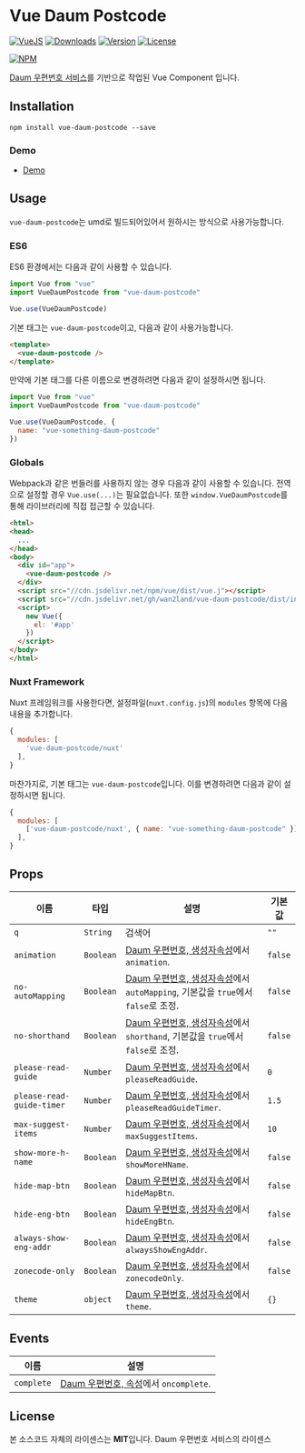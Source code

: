 # Vue Daum Postcode

[![VueJS](https://img.shields.io/badge/vue.js-2.x-brightgreen.svg?maxAge=604800)](https://vuejs.org/)
[![Downloads](https://img.shields.io/npm/dt/vue-daum-postcode.svg)](https://npmcharts.com/compare/vue-daum-postcode?minimal=true)
[![Version](https://img.shields.io/npm/v/vue-daum-postcode.svg)](https://www.npmjs.com/package/vue-daum-postcode)
[![License](https://img.shields.io/npm/l/vue-daum-postcode.svg)](https://www.npmjs.com/package/vue-daum-postcode)

[![NPM](https://nodei.co/npm/vue-daum-postcode.png)](https://www.npmjs.com/package/vue-daum-postcode)

[Daum 우편번호 서비스](http://postcode.map.daum.net/guide)를 기반으로 작업된 Vue Component 입니다.

## Installation

```
npm install vue-daum-postcode --save
```

### Demo

 - [Demo](http://wan2land.github.io/vue-daum-postcode/)

## Usage

`vue-daum-postcode`는 umd로 빌드되어있어서 원하시는 방식으로 사용가능합니다.

### ES6

ES6 환경에서는 다음과 같이 사용할 수 있습니다.

```js
import Vue from "vue"
import VueDaumPostcode from "vue-daum-postcode"

Vue.use(VueDaumPostcode)
```

기본 태그는 `vue-daum-postcode`이고, 다음과 같이 사용가능합니다.

```html
<template>
  <vue-daum-postcode />
</template>
```

만약에 기본 태그를 다른 이름으로 변경하려면 다음과 같이 설정하시면 됩니다.

```js
import Vue from "vue"
import VueDaumPostcode from "vue-daum-postcode"

Vue.use(VueDaumPostcode, {
  name: "vue-something-daum-postcode"
})
```

### Globals

Webpack과 같은 번들러를 사용하지 않는 경우 다음과 같이 사용할 수 있습니다. 전역으로 설정할 경우 `Vue.use(...)`는 필요없습니다.
또한 `window.VueDaumPostcode`를 통해 라이브러리에 직접 접근할 수 있습니다.

```html
<html>
<head>
  ...
</head>
<body>
  <div id="app">
    <vue-daum-postcode />
  </div>
  <script src="//cdn.jsdelivr.net/npm/vue/dist/vue.j"></script>
  <script src="//cdn.jsdelivr.net/gh/wan2land/vue-daum-postcode/dist/index.js"></script>
  <script>
    new Vue({
      el: '#app'
    })
  </script>
</body>
</html>
```

### Nuxt Framework

Nuxt 프레임워크를 사용한다면, 설정파일(`nuxt.config.js`)의 `modules` 항목에 다음 내용을 추가합니다.

```js
{
  modules: [
    'vue-daum-postcode/nuxt'
  ],
}
```

마찬가지로, 기본 태그는 `vue-daum-postcode`입니다. 이를 변경하려면 다음과 같이 설정하시면 됩니다.

```js
{
  modules: [
    ['vue-daum-postcode/nuxt', { name: "vue-something-daum-postcode" }],
  ],
}
```

## Props

이름                      | 타입      | 설명        | 기본값
------------------------- | --------- | ----------- | -------
`q`                       | `String`  | 검색어 | `""`
`animation`               | `Boolean` | [Daum 우편번호, 생성자속성](http://postcode.map.daum.net/guide)에서 `animation`. | `false`
`no-autoMapping`          | `Boolean` | [Daum 우편번호, 생성자속성](http://postcode.map.daum.net/guide)에서 `autoMapping`, 기본값을 `true`에서 `false`로 조정. | `false`
`no-shorthand`            | `Boolean` | [Daum 우편번호, 생성자속성](http://postcode.map.daum.net/guide)에서 `shorthand`, 기본값을 `true`에서 `false`로 조정. | `false`
`please-read-guide`       | `Number`  | [Daum 우편번호, 생성자속성](http://postcode.map.daum.net/guide)에서 `pleaseReadGuide`. | `0`
`please-read-guide-timer` | `Number`  | [Daum 우편번호, 생성자속성](http://postcode.map.daum.net/guide)에서 `pleaseReadGuideTimer`. | `1.5`
`max-suggest-items`       | `Number`  | [Daum 우편번호, 생성자속성](http://postcode.map.daum.net/guide)에서 `maxSuggestItems`. | `10`
`show-more-h-name`        | `Boolean` | [Daum 우편번호, 생성자속성](http://postcode.map.daum.net/guide)에서 `showMoreHName`. | `false`
`hide-map-btn`            | `Boolean` | [Daum 우편번호, 생성자속성](http://postcode.map.daum.net/guide)에서 `hideMapBtn`. | `false`
`hide-eng-btn`            | `Boolean` | [Daum 우편번호, 생성자속성](http://postcode.map.daum.net/guide)에서 `hideEngBtn`. | `false`
`always-show-eng-addr`    | `Boolean` | [Daum 우편번호, 생성자속성](http://postcode.map.daum.net/guide)에서 `alwaysShowEngAddr`. | `false`
`zonecode-only`           | `Boolean` | [Daum 우편번호, 생성자속성](http://postcode.map.daum.net/guide)에서 `zonecodeOnly`. | `false`
`theme`                   | `object`  | [Daum 우편번호, 생성자속성](http://postcode.map.daum.net/guide)에서 `theme`. | `{}`

## Events

이름                      | 설명
------------------------- | -----------
`complete`                | [Daum 우편번호, 속성](http://postcode.map.daum.net/guide)에서 `oncomplete`.

## License

본 소스코드 자체의 라이센스는 **MIT**입니다. Daum 우편번호 서비스의 라이센스
